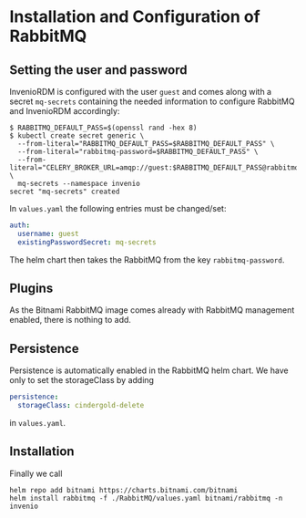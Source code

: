 # Installation and Configuration of RabbitMQ

## Setting the user and password

InvenioRDM is configured with the user `guest` and comes along with a secret `mq-secrets` 
containing the needed information to configure RabbitMQ and InvenioRDM accordingly:

```shell
$ RABBITMQ_DEFAULT_PASS=$(openssl rand -hex 8)
$ kubectl create secret generic \
  --from-literal="RABBITMQ_DEFAULT_PASS=$RABBITMQ_DEFAULT_PASS" \
  --from-literal="rabbitmq-password=$RABBITMQ_DEFAULT_PASS" \
  --from-literal="CELERY_BROKER_URL=amqp://guest:$RABBITMQ_DEFAULT_PASS@rabbitmq:5672/" \
  mq-secrets --namespace invenio
secret "mq-secrets" created
```

In `values.yaml` the following entries must be changed/set:
```yaml
auth:
  username: guest
  existingPasswordSecret: mq-secrets
```

The helm chart then takes the RabbitMQ from the key `rabbitmq-password`.

## Plugins

As the Bitnami RabbitMQ image comes already with RabbitMQ management enabled, there is nothing
to add.

## Persistence

Persistence is automatically enabled in the RabbitMQ helm chart. We have only to set the storageClass
by adding
```yaml
persistence:
  storageClass: cindergold-delete
```
in `values.yaml`.

## Installation

Finally we call 

```shell
helm repo add bitnami https://charts.bitnami.com/bitnami
helm install rabbitmq -f ./RabbitMQ/values.yaml bitnami/rabbitmq -n invenio
```